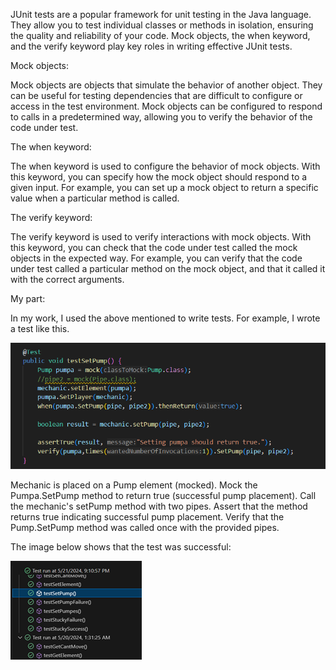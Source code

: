 JUnit tests are a popular framework for unit testing in the Java language. They allow you to test individual classes or methods in isolation, ensuring the quality and reliability of your code. Mock objects, the when keyword, and the verify keyword play key roles in writing effective JUnit tests.

Mock objects:

Mock objects are objects that simulate the behavior of another object. They can be useful for testing dependencies that are difficult to configure or access in the test environment. Mock objects can be configured to respond to calls in a predetermined way, allowing you to verify the behavior of the code under test.

The when keyword:

The when keyword is used to configure the behavior of mock objects. With this keyword, you can specify how the mock object should respond to a given input. For example, you can set up a mock object to return a specific value when a particular method is called.

The verify keyword:

The verify keyword is used to verify interactions with mock objects. With this keyword, you can check that the code under test called the mock objects in the expected way. For example, you can verify that the code under test called a particular method on the mock object, and that it called it with the correct arguments.

My part:

In my work, I used the above mentioned to write tests. For example, I wrote a test like this. 

![](testSetPump.png)

Mechanic is placed on a Pump element (mocked). Mock the Pumpa.SetPump method to return true (successful pump placement). Call the mechanic's setPump method with two pipes. Assert that the method returns true indicating successful pump placement. Verify that the Pump.SetPump method was called once with the provided pipes.

The image below shows that the test was successful:

![](testSetPumpResult.png)